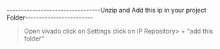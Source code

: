---------------------------------Unzip and Add this ip in your project Folder------------------------
>Open vivado
click on Settings
click on IP
Repository> + "add this folder"
